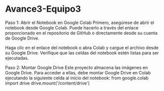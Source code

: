 # Avance3-Equipo3

Paso 1: Abrir el Notebook en Google Colab Primero, asegúrese de abrir el notebook desde Google Colab. Puede hacerlo a través del enlace proporcionado en el repositorio de GitHub o directamente desde su cuenta de Google Drive.

Haga clic en el enlace del notebook o abra Colab y cargue el archivo desde su Google Drive. 
Verifique que las celdas del notebook estén listas para ser ejecutadas. 

Paso 2: Montar Google Drive Este proyecto almacena las imágenes en Google Drive. Para acceder a ellas, debe montar Google Drive en Colab ejecutando la siguiente celda al inicio del notebook:
from google.colab import drive drive.mount('/content/drive')
